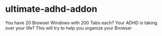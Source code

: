 # ultimate-adhd-addon
You have 20 Browser Windows with 200 Tabs each? Your ADHD is taking over your life? This will try to help you organize your Browser
